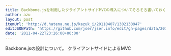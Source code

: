 ```yaml
---
title: Backbone.jsを利用したクライアントサイドMVCの導入についてそろそろ書いておくか - 出町ミスド攻防記
author: azu
layout: post
itemUrl: 'http://d.hatena.ne.jp/kazuk_i/20110407/1302130947'
editJSONPath: 'https://github.com/jser/jser.info/edit/gh-pages/data/2011/04/index.json'
date: '2011-04-22T23:26:00+00:00'
---
```

Backbone.jsの設計について。
クライアントサイドによるMVC

